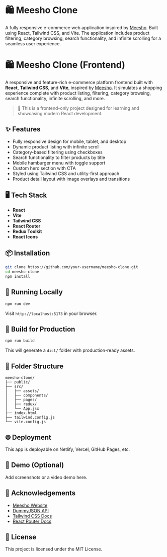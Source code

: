 # 🛍️ Meesho Clone

A fully responsive e-commerce web application inspired by [Meesho](https://www.meesho.com/). Built using React, Tailwind CSS, and Vite. The application includes product filtering, category browsing, search functionality, and infinite scrolling for a seamless user experience.


# 🛍️ Meesho Clone (Frontend)

A responsive and feature-rich e-commerce platform frontend built with **React**, **Tailwind CSS**, and **Vite**, inspired by [Meesho](https://www.meesho.com/). It simulates a shopping experience complete with product listing, filtering, category browsing, search functionality, infinite scrolling, and more.

> 🚀 This is a frontend-only project designed for learning and showcasing modern React development.

## ✨ Features

- Fully responsive design for mobile, tablet, and desktop
- Dynamic product listing with infinite scroll
- Category-based filtering using checkboxes
- Search functionality to filter products by title
- Mobile hamburger menu with toggle support
- Custom hero section with CTA
- Styled using Tailwind CSS and utility-first approach
- Product detail layout with image overlays and transitions

## 🖥️ Tech Stack

- **React**
- **Vite**
- **Tailwind CSS**
- **React Router**
- **Redux Toolkit**
- **React Icons**

## 📦 Installation

```bash
git clone https://github.com/your-username/meesho-clone.git
cd meesho-clone
npm install
```

## 🧪 Running Locally

```bash
npm run dev
```

Visit `http://localhost:5173` in your browser.

## 🚀 Build for Production

```bash
npm run build
```

This will generate a `dist/` folder with production-ready assets.

## 🧾 Folder Structure

```
meesho-clone/
├── public/
├── src/
│   ├── assets/
│   ├── components/
│   ├── pages/
│   ├── redux/
│   └── App.jsx
├── index.html
├── tailwind.config.js
└── vite.config.js
```

## 🌐 Deployment

This app is deployable on Netlify, Vercel, GitHub Pages, etc.

## 📸 Demo (Optional)

Add screenshots or a video demo here.

## 🙏 Acknowledgements

- [Meesho Website](https://www.meesho.com/)
- [DummyJSON API](https://dummyjson.com/)
- [Tailwind CSS Docs](https://tailwindcss.com/)
- [React Router Docs](https://reactrouter.com/)

## 📄 License

This project is licensed under the MIT License.